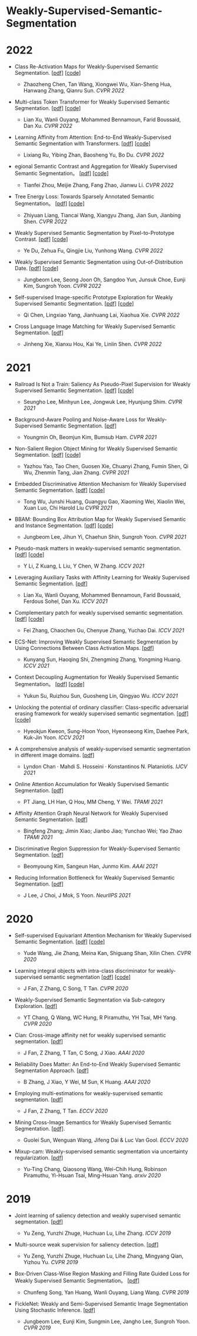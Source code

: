 # Weakly-Supervised-Semantic-Segmentation


# 2022
- Class Re-Activation Maps for Weakly-Supervised Semantic Segmentation.
  [[pdf]](https://arxiv.org/abs/2203.00962) [[code]](https://github.com/zhaozhengChen/ReCAM)
  - Zhaozheng Chen, Tan Wang, Xiongwei Wu, Xian-Sheng Hua, Hanwang Zhang, Qianru Sun. *CVPR 2022*
  
- Multi-class Token Transformer for Weakly Supervised Semantic Segmentation. 
  [[pdf]](https://arxiv.org/abs/2203.02891) [[code]](https://github.com/xulianuwa/MCTformer)
  - Lian Xu, Wanli Ouyang, Mohammed Bennamoun, Farid Boussaid, Dan Xu. *CVPR 2022*
  
- Learning Affinity from Attention: End-to-End Weakly-Supervised Semantic Segmentation with Transformers.
  [[pdf]](https://arxiv.org/abs/2203.02664) [[code]](https://github.com/rulixiang/afa)
  - Lixiang Ru, Yibing Zhan, Baosheng Yu, Bo Du. *CVPR 2022*

- egional Semantic Contrast and Aggregation for Weakly Supervised Semantic Segmentation。
  [[pdf]](https://arxiv.org/abs/2203.09653) [[code]](https://github.com/maeve07/RCA)
  - Tianfei Zhou, Meijie Zhang, Fang Zhao, Jianwu Li. *CVPR 2022*

- Tree Energy Loss: Towards Sparsely Annotated Semantic Segmentation。
  [[pdf]](https://arxiv.org/abs/2203.10739) [[code]](https://github.com/megvii-research/TreeEnergyLoss)
  - Zhiyuan Liang, Tiancai Wang, Xiangyu Zhang, Jian Sun, Jianbing Shen. *CVPR 2022*
  
- Weakly Supervised Semantic Segmentation by Pixel-to-Prototype Contrast.
  [[pdf]](https://arxiv.org/abs/2110.07110) [[code]](https://github.com/usr922/wseg)
  - Ye Du, Zehua Fu, Qingjie Liu, Yunhong Wang. *CVPR 2022*
  
- Weakly Supervised Semantic Segmentation using Out-of-Distribution Date.
  [[pdf]](https://arxiv.org/abs/2203.03860) [[code]](https://github.com/naver-ai/w-ood)
  - Jungbeom Lee, Seong Joon Oh, Sangdoo Yun, Junsuk Choe, Eunji Kim, Sungroh Yoon. *CVPR 2022*
  
- Self-supervised Image-specific Prototype Exploration for Weakly Supervised Semantic Segmentation.
  [[pdf]](https://arxiv.org/abs/2203.02909) [[code]](https://github.com/chenqi1126/SIPE)
  - Qi Chen, Lingxiao Yang, Jianhuang Lai, Xiaohua Xie. *CVPR 2022*

- Cross Language Image Matching for Weakly Supervised Semantic Segmentation.
  [[pdf]](https://arxiv.org/abs/2203.02668)
  - Jinheng Xie, Xianxu Hou, Kai Ye, Linlin Shen. *CVPR 2022*
  
  
# 2021
- Railroad Is Not a Train: Saliency As Pseudo-Pixel Supervision for Weakly Supervised Semantic Segmentation.
  [[pdf]](https://openaccess.thecvf.com/content/CVPR2021/papers/Lee_Railroad_Is_Not_a_Train_Saliency_As_Pseudo-Pixel_Supervision_for_CVPR_2021_paper.pdf) [[code]](https://github.com/halbielee/EPS)
  - Seungho Lee, Minhyun Lee, Jongwuk Lee, Hyunjung Shim. *CVPR 2021*

- Background-Aware Pooling and Noise-Aware Loss for Weakly-Supervised Semantic Segmentation.
  [[pdf]](https://arxiv.org/abs/2104.00905)
  - Youngmin Oh, Beomjun Kim, Bumsub Ham. *CVPR 2021*

- Non-Salient Region Object Mining for Weakly Supervised Semantic Segmentation.
  [[pdf]](https://arxiv.org/abs/2103.14581)
  [[code]](https://github.com/NUST-Machine-Intelligence-Laboratory/nsrom)
  - Yazhou Yao, Tao Chen, Guosen Xie, Chuanyi Zhang, Fumin Shen, Qi Wu, Zhenmin Tang, Jian Zhang. *CVPR 2021*

- Embedded Discriminative Attention Mechanism for Weakly Supervised Semantic Segmentation.
  [[pdf]](https://openaccess.thecvf.com/content/CVPR2021/papers/Wu_Embedded_Discriminative_Attention_Mechanism_for_Weakly_Supervised_Semantic_Segmentation_CVPR_2021_paper.pdf)
  [[code]](https://github.com/allenwu97/EDAM)
  - Tong Wu, Junshi Huang, Guangyu Gao, Xiaoming Wei, Xiaolin Wei, Xuan Luo, Chi Harold Liu *CVPR 2021*

- BBAM: Bounding Box Attribution Map for Weakly Supervised Semantic and Instance Segmentation.
  [[pdf]](https://arxiv.org/abs/2103.08907)
  [[code]](https://github.com/jbeomlee93/BBAM)
  - Jungbeom Lee, Jihun Yi, Chaehun Shin, Sungroh Yoon. *CVPR 2021*

- Pseudo-mask matters in weakly-supervised semantic segmentation.
  [[pdf]](https://openaccess.thecvf.com/content/ICCV2021/papers/Li_Pseudo-Mask_Matters_in_Weakly-Supervised_Semantic_Segmentation_ICCV_2021_paper.pdf)
  [[code]](https://github.com/Eli-YiLi/PMM)
  - Y Li, Z Kuang, L Liu, Y Chen, W Zhang. *ICCV 2021*

- Leveraging Auxiliary Tasks with Affinity Learning for Weakly Supervised Semantic Segmentation.
  [[pdf]](https://arxiv.org/abs/2107.11787)
  - Lian Xu, Wanli Ouyang, Mohammed Bennamoun, Farid Boussaid, Ferdous Sohel, Dan Xu. *ICCV 2021*

- Complementary patch for weakly supervised semantic segmentation.
  [[pdf]](https://arxiv.org/abs/2108.03852)
  [[code]](https://github.com/Ferenas/CPN)
  - Fei Zhang, Chaochen Gu, Chenyue Zhang, Yuchao Dai. *ICCV 2021*
 
- ECS-Net: Improving Weakly Supervised Semantic Segmentation by Using Connections Between Class Activation Maps.
  [[pdf]](https://openaccess.thecvf.com/content/ICCV2021/papers/Sun_ECS-Net_Improving_Weakly_Supervised_Semantic_Segmentation_by_Using_Connections_Between_ICCV_2021_paper.pdf)
  - Kunyang Sun, Haoqing Shi, Zhengming Zhang, Yongming Huang. *ICCV 2021*
  
- Context Decoupling Augmentation for Weakly Supervised Semantic Segmentation。
  [[pdf]](https://openaccess.thecvf.com/content/ICCV2021/papers/Su_Context_Decoupling_Augmentation_for_Weakly_Supervised_Semantic_Segmentation_ICCV_2021_paper.pdf)
  [[code]](https://github.com/suyukun666/CDA)
  - Yukun Su, Ruizhou Sun, Guosheng Lin, Qingyao Wu. *ICCV 2021*

- Unlocking the potential of ordinary classifier: Class-specific adversarial erasing framework for weakly supervised semantic segmentation.
  [[pdf]](https://openaccess.thecvf.com/content/ICCV2021/papers/Kweon_Unlocking_the_Potential_of_Ordinary_Classifier_Class-Specific_Adversarial_Erasing_Framework_ICCV_2021_paper.pdf) [[code]](https://github.com/KAIST-vilab/OC-CSE)
  - Hyeokjun Kweon, Sung-Hoon Yoon, Hyeonseong Kim, Daehee Park, Kuk-Jin Yoon. *ICCV 2021*
  
- A comprehensive analysis of weakly-supervised semantic segmentation in different image domains.
  [[pdf]](https://arxiv.org/pdf/1912.11186)
  - Lyndon Chan · Mahdi S. Hosseini · Konstantinos N. Plataniotis. *IJCV 2021*
  
- Online Attention Accumulation for Weakly Supervised Semantic Segmentation.
  [[pdf]](https://mftp.mmcheng.net/Papers/21PAMI-OAA_PAMI.pdf)
  - PT Jiang, LH Han, Q Hou, MM Cheng, Y Wei. *TPAMI 2021*

- Affinity Attention Graph Neural Network for Weakly Supervised Semantic Segmentation. [[pdf]](https://arxiv.org/pdf/2106.04054)
  - Bingfeng Zhang; Jimin Xiao; Jianbo Jiao; Yunchao Wei; Yao Zhao *TPAMI 2021*

- Discriminative Region Suppression for Weakly-Supervised Semantic Segmentation.
  [[pdf]](https://www.aaai.org/AAAI21Papers/AAAI-4464.KimB.pdf)
  - Beomyoung Kim, Sangeun Han, Junmo Kim. *AAAI 2021*

- Reducing Information Bottleneck for Weakly Supervised Semantic Segmentation.
  [[pdf]](https://proceedings.neurips.cc/paper/2021/file/e6384711491713d29bc63fc5eeb5ba4f-Paper.pdf)
  - J Lee, J Choi, J Mok, S Yoon. *NeurlIPS 2021*


# 2020
- Self-supervised Equivariant Attention Mechanism for Weakly Supervised Semantic Segmentation.
  [[pdf]](https://openaccess.thecvf.com/content_CVPR_2020/papers/Wang_Self-Supervised_Equivariant_Attention_Mechanism_for_Weakly_Supervised_Semantic_Segmentation_CVPR_2020_paper.pdf)
  [[code]](https://github.com/YudeWang/SEAM/issues)
  - Yude Wang, Jie Zhang, Meina Kan, Shiguang Shan, Xilin Chen. *CVPR 2020*

- Learning integral objects with intra-class discriminator for weakly-supervised semantic segmentation
  [[pdf]](https://openaccess.thecvf.com/content_CVPR_2020/papers/Fan_Learning_Integral_Objects_With_Intra-Class_Discriminator_for_Weakly-Supervised_Semantic_Segmentation_CVPR_2020_paper.pdf)
  [[code]](https://github.com/js-fan/ICD)
  - J Fan, Z Zhang, C Song, T Tan. *CVPR 2020*

- Weakly-Supervised Semantic Segmentation via Sub-category Exploration.
  [[pdf]](https://openaccess.thecvf.com/content_CVPR_2020/papers/Chang_Weakly-Supervised_Semantic_Segmentation_via_Sub-Category_Exploration_CVPR_2020_paper.pdf)
  - YT Chang, Q Wang, WC Hung, R Piramuthu, YH Tsai, MH Yang. *CVPR 2020*

- Cian: Cross-image affinity net for weakly supervised semantic segmentation.
  [[pdf]](https://ojs.aaai.org/index.php/AAAI/article/download/6705/6559)
  - J Fan, Z Zhang, T Tan, C Song, J Xiao. *AAAI 2020*

- Reliability Does Matter: An End-to-End Weakly Supervised Semantic Segmentation Approach.
  [[pdf]](https://ojs.aaai.org/index.php/AAAI/article/view/6971/6825)
  - B Zhang, J Xiao, Y Wei, M Sun, K Huang. *AAAI 2020*

- Employing multi-estimations for weakly-supervised semantic segmentation.
  [[pdf]](https://www.ecva.net/papers/eccv_2020/papers_ECCV/papers/123620324.pdf)
  - J Fan, Z Zhang, T Tan. *ECCV 2020*

- Mining Cross-Image Semantics for Weakly Supervised Semantic Segmentation.
  [[pdf]](https://arxiv.org/pdf/2007.01947).
  - Guolei Sun, Wenguan Wang, Jifeng Dai & Luc Van Gool. *ECCV 2020*

- Mixup-cam: Weakly-supervised semantic segmentation via uncertainty regularization.
  [[pdf]](https://arxiv.org/pdf/2008.01201)
  - Yu-Ting Chang, Qiaosong Wang, Wei-Chih Hung, Robinson Piramuthu, Yi-Hsuan Tsai, Ming-Hsuan Yang. *arxiv 2020*
  

# 2019
- Joint learning of saliency detection and weakly supervised semantic segmentation.
  [[pdf]](http://openaccess.thecvf.com/content_ICCV_2019/papers/Zeng_Joint_Learning_of_Saliency_Detection_and_Weakly_Supervised_Semantic_Segmentation_ICCV_2019_paper.pdf)
  - Yu Zeng, Yunzhi Zhuge, Huchuan Lu, Lihe Zhang. *ICCV 2019*

- Multi-source weak supervision for saliency detection.
  [[pdf]](http://openaccess.thecvf.com/content_CVPR_2019/papers/Zeng_Multi-Source_Weak_Supervision_for_Saliency_Detection_CVPR_2019_paper.pdf)
  - Yu Zeng, Yunzhi Zhuge, Huchuan Lu, Lihe Zhang, Mingyang Qian, Yizhou Yu. *CVPR 2019*
  
- Box-Driven Class-Wise Region Masking and Filling Rate Guided Loss for Weakly Supervised Semantic Segmentation。
  [[pdf]](https://openaccess.thecvf.com/content_CVPR_2019/papers/Song_Box-Driven_Class-Wise_Region_Masking_and_Filling_Rate_Guided_Loss_for_CVPR_2019_paper.pdf)
  - Chunfeng Song, Yan Huang, Wanli Ouyang, Liang Wang. *CVPR 2019*

- FickleNet: Weakly and Semi-Supervised Semantic Image Segmentation Using Stochastic Inference.
  [[pdf]](https://openaccess.thecvf.com/content_CVPR_2019/papers/Lee_FickleNet_Weakly_and_Semi-Supervised_Semantic_Image_Segmentation_Using_Stochastic_Inference_CVPR_2019_paper.pdf)
  - Jungbeom Lee, Eunji Kim, Sungmin Lee, Jangho Lee, Sungroh Yoon. *CVPR 2019*


  
  
  
  
  
  
  
  
  
  
  
  
